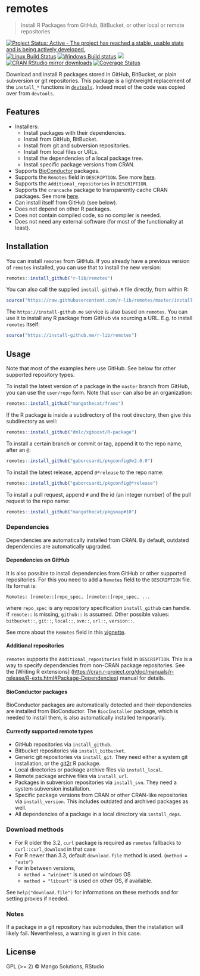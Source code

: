 
# remotes

> Install R Packages from GitHub, BitBucket, or other local or remote
> repositories

[![Project Status: Active - The project has reached a stable, usable state and is being actively developed.](http://www.repostatus.org/badges/latest/active.svg)](http://www.repostatus.org/#active)
[![Linux Build Status](https://travis-ci.org/r-lib/remotes.svg?branch=master)](https://travis-ci.org/r-lib/remotes)
[![Windows Build status](https://ci.appveyor.com/api/projects/status/github/r-lib/remotes?svg=true)](https://ci.appveyor.com/project/gaborcsardi/remotes)
[![](https://www.r-pkg.org/badges/version/remotes)](https://www.r-pkg.org/pkg/remotes)
[![CRAN RStudio mirror downloads](https://cranlogs.r-pkg.org/badges/remotes)](https://www.r-pkg.org/pkg/remotes)
[![Coverage Status](https://img.shields.io/codecov/c/github/r-lib/remotes/master.svg)](https://codecov.io/github/r-lib/remotes?branch=master)

Download and install R packages stored in GitHub,
BitBucket, or plain subversion or git repositories. This package
is a lightweight replacement of the `install_*` functions in
[`devtools`](https://github.com/hadley/devtools).
Indeed most of the code was copied over from `devtools`.

## Features

* Installers:
    * Install packages with their dependencies.
    * Install from GitHub, BitBucket.
	* Install from git and subversion repositories.
	* Install from local files or URLs.
	* Install the dependencies of a local package tree.
	* Install specific package versions from CRAN.
* Supports [BioConductor](https://bioconductor.org/) packages.
* Supports the `Remotes` field in `DESCRIPTION`. See more
  [here](https://github.com/hadley/devtools/blob/master/vignettes/dependencies.Rmd).
* Supports the `Additional_repositories` in `DESCRIPTION`.
* Supports the `crancache` package to transparently cache CRAN packages.
  See more [here](https://github.com/r-hub/crancache#readme).
* Can install itself from GitHub (see below).
* Does not depend on other R packages.
* Does not contain compiled code, so no compiler is needed.
* Does not need any external software (for most of the functionality
  at least).

## Installation

You can install `remotes` from GitHub. If you already have a previous
version of `remotes` installed, you can use that to install the new
version:

```r
remotes::install_github("r-lib/remotes")
```

You can also call the supplied `install-github.R` file directly, from
within R:

```r
source("https://raw.githubusercontent.com/r-lib/remotes/master/install-github.R")$value("r-lib/remotes")
```

The `https://install-github.me` service is also based on `remotes`.
You can use it to install any R package from GitHub via sourcing a URL.
E.g. to install `remotes` itself:

```r
source("https://install-github.me/r-lib/remotes")
```

## Usage

Note that most of the examples here use GitHub. See below for other
supported repository types.

To install the latest version of a package in the `master` branch from
GitHub, you can use the `user/repo` form. Note that `user` can also be
an organization:

```r
remotes::install_github("mangothecat/franc")
```

If the R package is inside a subdirectory of the root directory,
then give this subdirectory as well:

```r
remotes::install_github("dmlc/xgboost/R-package")
```

To install a certain branch or commit or tag, append it to the
repo name, after an `@`:

```r
remotes::install_github("gaborcsardi/pkgconfig@v2.0.0")
```

To install the latest release, append `@*release` to the repo
name:

```r
remotes::install_github("gaborcsardi/pkgconfig@*release")
```

To install a pull request, append `#` and the id (an integer number)
of the pull request to the repo name:

```r
remotes::install_github("mangothecat/pkgsnap#10")
```

### Dependencies

Dependencies are automatically installed from CRAN. By default,
outdated dependencies are automatically upgraded.

#### Dependencies on GitHub

It is also possible to install dependencies from GitHub or other
supported repositories. For this you need to add a `Remotes` field to the
`DESCRIPTION` file. Its format is:
```
Remotes: [remote::]repo_spec, [remote::]repo_spec, ...
```
where `repo_spec` is any repository specification `install_github`
can handle. If `remote::` is missing, `github::` is assumed.
Other possible values: `bitbucket::`, `git::`, `local::`,
`svn::`, `url::`, `version::`.

See more about the `Remotes` field in this
[vignette](https://github.com/hadley/devtools/blob/master/vignettes/dependencies.Rmd).

#### Additional repositories

`remotes` supports the `Additional_repositories` field in
`DESCRIPTION`. This is a way to specify dependencies from non-CRAN
package repositories. See the [Writing R extensions]
(https://cran.r-project.org/doc/manuals/r-release/R-exts.html#Package-Dependencies)
manual for details.

#### BioConductor packages

BioConductor packages are automatically detected and their
dependencies are installed from BioConductor. The `BiocInstaller`
package, which is needed to install them, is also automatically
installed temporarily.

#### Currently supported remote types

* GitHub repositories via `install_github`.
* Bitbucket repositories via `install_bitbucket`.
* Generic git repositories via `install_git`. They need either a
  system git installation, or the
  [git2r](https://github.com/ropensci/git2r) R package.
* Local directories or package archive files via `install_local`.
* Remote package archive files via `install_url`.
* Packages in subversion repositories via `install_svn`. They need
  a system subversion installation.
* Specific package versions from CRAN or other CRAN-like
  repositories via `install_version`. This includes outdated
  and archived packages as well.
* All dependencies of a package in a local directory via
  `install_deps`.

### Download methods

* For R older the 3.2, `curl` package is required as `remotes` fallbacks to
`curl::curl_download` in that case
* For R newer than 3.3, default `download.file` method is used. (`method = "auto"`)
* For in between versions,
    * `method = "wininet"` is used on windows OS
    * `method = "libcurl"` is used on other OS, if available.

See `help("download.file")` for informations on these methods and for
setting proxies if needed.

### Notes

If a package in a git repository has submodules, then the installation will
likely fail. Nevertheless, a warning is given in this case.

## License

GPL (>= 2) © Mango Solutions, RStudio
